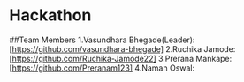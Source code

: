 # Hackathon
##Team Members
1.Vasundhara Bhegade(Leader):[https://github.com/vasundhara-bhegade]
2.Ruchika Jamode:[https://github.com/Ruchika-Jamode22]
3.Prerana Mankape:[https://github.com/Preranam123]
4.Naman Oswal:
